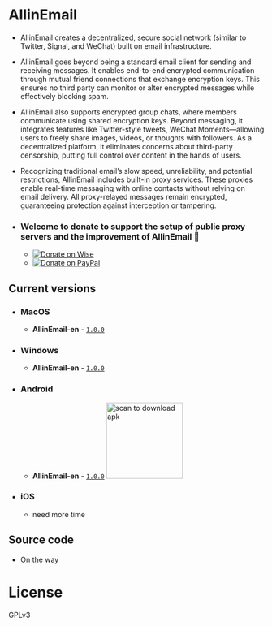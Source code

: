 
# AllinEmail

- AllinEmail creates a decentralized, secure social network (similar to Twitter, Signal, and WeChat) built on email infrastructure.

- AllinEmail goes beyond being a standard email client for sending and receiving messages. It enables end-to-end encrypted communication through mutual friend connections that exchange encryption keys. This ensures no third party can monitor or alter encrypted messages while effectively blocking spam.

- AllinEmail also supports encrypted group chats, where members communicate using shared encryption keys. Beyond messaging, it integrates features like Twitter-style tweets, WeChat Moments—allowing users to freely share images, videos, or thoughts with followers. As a decentralized platform, it eliminates concerns about third-party censorship, putting full control over content in the hands of users.

- Recognizing traditional email’s slow speed, unreliability, and potential restrictions, AllinEmail includes built-in proxy services. These proxies enable real-time messaging with online contacts without relying on email delivery. All proxy-relayed messages remain encrypted, guaranteeing protection against interception or tampering.


- ### Welcome to donate to support the setup of public proxy servers and the improvement of AllinEmail &#128170;

  - [![Donate on Wise](https://github.com/tsinghoo/AllinEmail/releases/download/v1.0.0/donateWise.png)](https://wise.com/pay/me/ahgy47d)
  - [![Donate on PayPal](https://github.com/tsinghoo/AllinEmail/releases/download/v1.0.0/donatePaypal.png)](https://paypal.me/tsinghoo)


## Current versions

- ### MacOS
  - **AllinEmail-en** - [`1.0.0`](https://github.com/tsinghoo/AllinEmail/releases/download/v1.0.0/AllinEmail-1.0.0.dmg)

- ### Windows
  - **AllinEmail-en** - [`1.0.0`](https://github.com/tsinghoo/AllinEmail/releases/download/v1.0.0/AllinEmail.1.0.0.zip)


- ### Android
  - **AllinEmail-en** - [`1.0.0`](https://github.com/tsinghoo/AllinEmail/releases/download/v1.0.0/AllinEmail.1.0.0.apk)
  <a href="https://github.com/tsinghoo/AllinEmail/releases/download/v1.0.0/AllinEmail.1.0.0.apk"> <img src="https://github.com/tsinghoo/AllinEmail/releases/download/v1.0.0/downloadApk.png" alt="scan to download apk" style="width:150px;"> </a>


- ### iOS
  - need more time

<!--
-->

## Source code
- On the way


# License

GPLv3